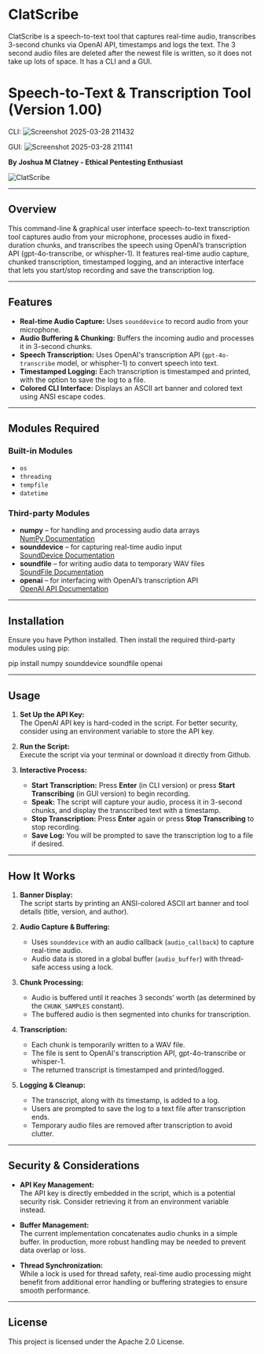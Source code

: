 # ClatScribe
ClatScribe is a speech-to-text tool that captures real-time audio, transcribes 3-second chunks via OpenAI API, timestamps and logs the text. The 3 second audio files are deleted after the newest file is written, so it does not take up lots of space. It has a CLI and a GUI.

# Speech-to-Text & Transcription Tool (Version 1.00)

CLI: ![Screenshot 2025-03-28 211432](https://github.com/user-attachments/assets/99cdff08-ceef-4e71-8113-9e0b2faff776)

GUI: ![Screenshot 2025-03-28 211141](https://github.com/user-attachments/assets/9b10157b-e080-46ae-9c9d-961a81864a52)


**By Joshua M Clatney - Ethical Pentesting Enthusiast**

![ClatScribe](https://github.com/user-attachments/assets/47c8bc54-cae2-44d9-bfb4-f063773a4d42)

---

## Overview

This command-line & graphical user interface speech-to-text transcription tool captures audio from your microphone, processes audio in fixed-duration chunks, and transcribes the speech using OpenAI’s transcription API (gpt-4o-transcribe, or whispher-1). It features real-time audio capture, chunked transcription, timestamped logging, and an interactive interface that lets you start/stop recording and save the transcription log.

---

## Features

- **Real-time Audio Capture:** Uses `sounddevice` to record audio from your microphone.
- **Audio Buffering & Chunking:** Buffers the incoming audio and processes it in 3-second chunks.
- **Speech Transcription:** Uses OpenAI's transcription API (`gpt-4o-transcribe` model, or whispher-1) to convert speech into text.
- **Timestamped Logging:** Each transcription is timestamped and printed, with the option to save the log to a file.
- **Colored CLI Interface:** Displays an ASCII art banner and colored text using ANSI escape codes.

---

## Modules Required

### Built-in Modules
- `os`
- `threading`
- `tempfile`
- `datetime`

### Third-party Modules
- **numpy** – for handling and processing audio data arrays  
  [NumPy Documentation](https://numpy.org/doc/stable/)
- **sounddevice** – for capturing real-time audio input  
  [SoundDevice Documentation](https://python-sounddevice.readthedocs.io/)
- **soundfile** – for writing audio data to temporary WAV files  
  [SoundFile Documentation](https://pysoundfile.readthedocs.io/)
- **openai** – for interfacing with OpenAI’s transcription API  
  [OpenAI API Documentation](https://platform.openai.com/docs/api-reference/introduction)

---

## Installation

Ensure you have Python installed. Then install the required third-party modules using pip:

pip install numpy sounddevice soundfile openai

---

## Usage

1. **Set Up the API Key:**  
   The OpenAI API key is hard-coded in the script. For better security, consider using an environment variable to store the API key.

2. **Run the Script:**  
   Execute the script via your terminal or download it directly from Github.

3. **Interactive Process:**
   - **Start Transcription:** Press **Enter** (in CLI version) or press **Start Transcribing** (in GUI version) to begin recording.
   - **Speak:** The script will capture your audio, process it in 3-second chunks, and display the transcribed text with a timestamp.
   - **Stop Transcription:** Press **Enter** again or press **Stop Transcribing** to stop recording.
   - **Save Log:** You will be prompted to save the transcription log to a file if desired.

---

## How It Works

1. **Banner Display:**  
   The script starts by printing an ANSI-colored ASCII art banner and tool details (title, version, and author).

2. **Audio Capture & Buffering:**  
   - Uses `sounddevice` with an audio callback (`audio_callback`) to capture real-time audio.
   - Audio data is stored in a global buffer (`audio_buffer`) with thread-safe access using a lock.

3. **Chunk Processing:**  
   - Audio is buffered until it reaches 3 seconds’ worth (as determined by the `CHUNK_SAMPLES` constant).
   - The buffered audio is then segmented into chunks for transcription.

4. **Transcription:**  
   - Each chunk is temporarily written to a WAV file.
   - The file is sent to OpenAI's transcription API, gpt-4o-transcribe or whisper-1.
   - The returned transcript is timestamped and printed/logged.

5. **Logging & Cleanup:**  
   - The transcript, along with its timestamp, is added to a log.
   - Users are prompted to save the log to a text file after transcription ends.
   - Temporary audio files are removed after transcription to avoid clutter.

---

## Security & Considerations

- **API Key Management:**  
  The API key is directly embedded in the script, which is a potential security risk. Consider retrieving it from an environment variable instead.

- **Buffer Management:**  
  The current implementation concatenates audio chunks in a simple buffer. In production, more robust handling may be needed to prevent data overlap or loss.

- **Thread Synchronization:**  
  While a lock is used for thread safety, real-time audio processing might benefit from additional error handling or buffering strategies to ensure smooth performance.
  
---

## License

This project is licensed under the Apache 2.0 License.
